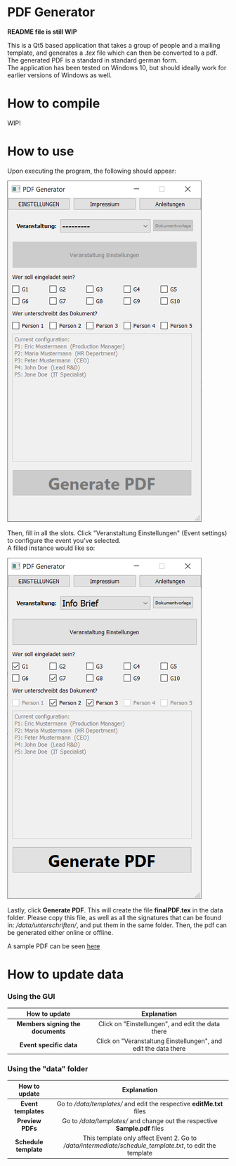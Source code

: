 # PDF Generator
**README file is still WIP**

This is a Qt5 based application that takes a group of people and a mailing template, and generates a *.tex* file which can then be converted to a pdf. The generated PDF is a standard in standard german form.  
The application has been tested on Windows 10, but should ideally work for earlier versions of Windows as well.

# How to compile
WIP!

# How to use
Upon executing the program, the following should appear:

![Main Window Screenshot](/data/other/main_window.png)

Then, fill in all the slots. Click "Veranstaltung Einstellungen" (Event settings) to configure the event you've selected.  
A filled instance would like so:

![Main Window Filled Screenshot](/data/other/main_window_filled.png)

Lastly, click **Generate PDF**. This will create the file **finalPDF.tex** in the data folder. Please copy this file, as well as all the signatures that can be found in: *<application directory>/data/unterschriften/*, and put them in the same folder. Then, the pdf can be generated either online or offline.
  
A sample PDF can be seen [here](/data/other/example_pdf.pdf "Example PDF")

# How to update data
### Using the GUI
| How to update        | Explanation   |
| :-------------: |:-------------:|
| **Members signing the documents** | Click on "Einstellungen", and edit the data there |
| **Event specific data** | Click on "Veranstaltung Einstellungen", and edit the data there |

### Using the "data" folder
| How to update        | Explanation   |
| :-------------: |:-------------:|
| **Event templates** | Go to */data/templates/* and edit the respective **editMe.txt** files |
| **Preview PDFs** | Go to */data/templates/* and change out the respective **Sample.pdf** files |
| **Schedule template** | This template only affect Event 2. Go to */data/intermediate/schedule_template.txt*, to edit the template |
